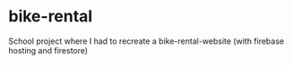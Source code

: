 # bike-rental

School project where I had to recreate a bike-rental-website (with firebase hosting and firestore)
